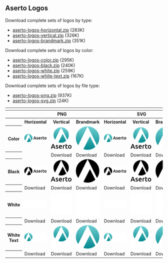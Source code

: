 ## Aserto Logos
Download complete sets of logos by type:
<ul>
  <li><a href="https://github.com/aserto-dev/artwork/releases/download/latest/aserto-logos-horizontal.zip">aserto-logos-horizontal.zip</a> (283K)</li>
  <li><a href="https://github.com/aserto-dev/artwork/releases/download/latest/aserto-logos-vertical.zip">aserto-logos-vertical.zip</a> (326K)</li>
  <li><a href="https://github.com/aserto-dev/artwork/releases/download/latest/aserto-logos-brandmark.zip">aserto-logos-brandmark.zip</a> (351K)</li>
</ul>

Download complete sets of logos by color:
<ul>
  <li><a href="https://github.com/aserto-dev/artwork/releases/download/latest/aserto-logos-color.zip">aserto-logos-color.zip</a> (295K)</li>
  <li><a href="https://github.com/aserto-dev/artwork/releases/download/latest/aserto-logos-black.zip">aserto-logos-black.zip</a> (240K)</li>
  <li><a href="https://github.com/aserto-dev/artwork/releases/download/latest/aserto-logos-white.zip">aserto-logos-white.zip</a> (259K)</li>
  <li><a href="https://github.com/aserto-dev/artwork/releases/download/latest/aserto-logos-white-text.zip">aserto-logos-white-text.zip</a> (167K)</li>
</ul>

Download complete sets of logos by file type:
<ul>
  <li><a href="https://github.com/aserto-dev/artwork/releases/download/latest/aserto-logos-png.zip">aserto-logos-png.zip</a> (937K)</li>
  <li><a href="https://github.com/aserto-dev/artwork/releases/download/latest/aserto-logos-svg.zip">aserto-logos-svg.zip</a> (24K)</li>
</ul>

<table>
    <tr>
    	<th colspan="7"></th>
    </tr>
    <tr>
        <th></th>
        <th colspan="3">PNG</th>
        <th colspan="3">SVG</th>
    </tr>
    <tr>
        <th></th>
        <th>Horizontal</th>
        <th>Vertical</th>
        <th>Brandmark</th>
        <th>Horizontal</th>
        <th>Vertical</th>
        <th>Brandmark</th>
    </tr>
    <tr>
        <th>Color</th>
        <td><img src="./horizontal/color/aserto-horizontal-color.png" width="200"></td>
        <td><img src="./vertical/color/aserto-vertical-color.png" width="95"></td>
        <td><img src="./brandmark/color/aserto-brandmark-color.png" width="75"></td>
        <td><img src="./horizontal/color/aserto-horizontal-color.svg" width="200"></td>
        <td><img src="./vertical/color/aserto-vertical-color.svg" width="95"></td>
        <td><img src="./brandmark/color/aserto-brandmark-color.svg" width="75"></td>
    </tr>
    <tr>
        <th></th>
        <td><a download='aserto-horizontal-color.png' href="https://raw.githubusercontent.com/aserto-dev/artwork/master/logo/horizontal/color/aserto-horizontal-color.png"</a></td>
        <td>Download</td>
        <td>Download</td>
        <td>Download</td>
        <td>Download</td>
        <td>Download</td>
    </tr>  
    <tr>
        <th>Black</th>
        <td><img src="./horizontal/black/aserto-horizontal-black.png" width="200"></td>
        <td><img src="./vertical/black/aserto-vertical-black.png" width="95"></td>
        <td><img src="./brandmark/black/aserto-brandmark-black.png" width="75"></td>
        <td><img src="./horizontal/black/aserto-horizontal-black.svg" width="200"></td>
        <td><img src="./vertical/black/aserto-vertical-black.svg" width="95"></td>
        <td><img src="./brandmark/black/aserto-brandmark-black.svg" width="75"></td>
    </tr>
    <tr>
        <th></th>
        <td>Download</td>
        <td>Download</td>
        <td>Download</td>
        <td>Download</td>
        <td>Download</td>
        <td>Download</td>
    </tr> 
    <tr>
        <th>White</th>
        <td><img src="./horizontal/white/aserto-horizontal-white.png" width="200"></td>
        <td><img src="./vertical/white/aserto-vertical-white.png" width="95"></td>
        <td><img src="./brandmark/white/aserto-brandmark-white.png" width="75"></td>
        <td><img src="./horizontal/white/aserto-horizontal-white.svg" width="200"></td>
        <td><img src="./vertical/white/aserto-vertical-white.svg" width="95"></td>
        <td><img src="./brandmark/white/aserto-brandmark-white.svg" width="75"></td>
    </tr>
    <tr>
        <th></th>
        <td>Download</td>
        <td>Download</td>
        <td>Download</td>
        <td>Download</td>
        <td>Download</td>
        <td>Download</td>
    </tr>
    <tr>
        <th>White Text</th>
        <td><img src="./horizontal/white-text/aserto-horizontal-white-text.png" width="200"></td>
        <td><img src="./vertical/white-text/aserto-vertical-color-white-text.png" width="95"></td>
        <td><img src="./brandmark/color/aserto-brandmark-color.png" width="75"></td>
        <td><img src="./horizontal/white-text/aserto-horizontal-white-text.svg" width="200"></td>
        <td><img src="./vertical/white-text/aserto-vertical-color-white-text.svg" width="95"></td>
        <td><img src="./brandmark/color/aserto-brandmark-color.svg" width="75"></td>
    </tr>
        <tr>
        <th></th>
        <td>Download</td>
        <td>Download</td>
        <td>Download</td>
        <td>Download</td>
        <td>Download</td>
        <td>Download</td>
    </tr>
</table>
